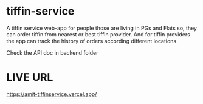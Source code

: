 # tiffin-service
A tiffin service web-app for people those are living in PGs and Flats so, they can order tiffin from nearest or best tiffin provider. And for tiffin providers the app can track the history of orders according different locations 

Check the API doc in backend folder 

# LIVE URL

https://amit-tiffinservice.vercel.app/
